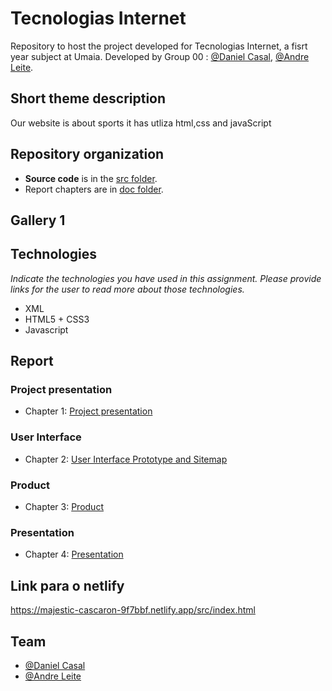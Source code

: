 # Tecnologias Internet  

Repository to host the project developed for Tecnologias Internet, a fisrt year subject at Umaia. Developed by Group 00 : [@Daniel Casal](https://github.com/casalsss), [@Andre Leite](https://github.com/andreleitee).

## Short theme description
Our website is about sports it has utliza html,css and javaScript

## Repository organization

* **Source code** is in the [src folder](src/).
* Report chapters are in [doc folder](doc/).

## Gallery 1


## Technologies
_Indicate the technologies you have used in this assignment. Please provide links for the user to read more about those technologies._
* XML
* HTML5 + CSS3
* Javascript


## Report

### Project presentation
* Chapter 1: [Project presentation](doc/c1.md)
### User Interface 
* Chapter 2: [User Interface Prototype and Sitemap](doc/c2.md)
### Product
* Chapter 3: [Product](doc/c3.md)
### Presentation
* Chapter 4: [Presentation](doc/c4.md)


## Link para o netlify
https://majestic-cascaron-9f7bbf.netlify.app/src/index.html

## Team
* [@Daniel Casal](https://github.com/casalsss)
* [@Andre Leite](https://github.com/andreleitee)


